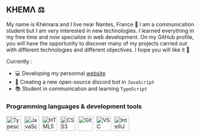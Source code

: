 <div id="top"></div>

<!-- ABOUT THE PROJECT -->
## KHEMΛ ⚖

My name is Khémara and I live near Nantes, France 👋 I am a communication student but I am very interested in new technologies. I learned everything in my free time and now specialize in web development. On my GitHub profile, you will have the opportunity to discover many of my projects carried out with different technologies and different objectives. I hope you will like it 🤙



Currently :
* 💻 Developing my personnal [website](https://softonware.eu/)
* 🔧 Creating a new open-source discord bot in `JavaScript`
* 📚 Student in communication and learning `TypeScript`




### Programming languages & development tools

<img align="left" alt="Typescript" width="40px" src="https://cdn.jsdelivr.net/gh/devicons/devicon/icons/typescript/typescript-original.svg" style="padding-right:5px;" />
<img align="left" alt="JavaScript" width="40px" src="https://symbols.getvecta.com/stencil_25/39_javascript.0ca26ec4ab.png" style="padding-right:5px;" />
<img align="left" alt="HTML5" width="40px" src="https://cdn.jsdelivr.net/gh/devicons/devicon/icons/html5/html5-original.svg" style="padding-right:5px;" />
<img align="left" alt="CSS3" width="40px" src="https://cdn.jsdelivr.net/gh/devicons/devicon/icons/css3/css3-original.svg" style="padding-right:5px;" />
<img align="left" alt="Git" width="40px" src="https://cdn.jsdelivr.net/gh/devicons/devicon/icons/git/git-original.svg" style="padding-right:5px;" />
<img align="left" alt="VSC" width="40px" src="https://upload.wikimedia.org/wikipedia/commons/thumb/9/9a/Visual_Studio_Code_1.35_icon.svg/1200px-Visual_Studio_Code_1.35_icon.svg.png" style="padding-right:5px;" />
<img align="left" alt="IntelliJ" width="40px" src="https://resources.jetbrains.com/storage/products/intellij-idea/img/meta/intellij-idea_logo_300x300.png" style="padding-right:5px;" />
